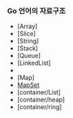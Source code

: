 ### Go 언어의 자료구조

- [Array]
- [Slice]
- [String]
- [Stack]
- [Queue]
- [LinkedList]
- 
- [Map]
- [MapSet](github.com/deckarep/golang-set")
- [container/List]
- [container/heap]
- [container/ring]